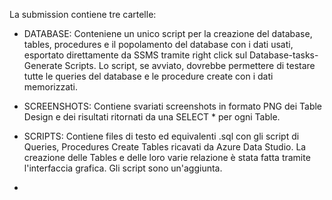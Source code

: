 La submission contiene tre cartelle:

- DATABASE: Conteniene un unico script per la creazione del database, tables, procedures e il popolamento del database con i dati usati, esportato direttamente da SSMS tramite right click sul Database-tasks-Generate Scripts. Lo script, se avviato, dovrebbe permettere di testare tutte le queries del database e le procedure create con i dati memorizzati.
- SCREENSHOTS: Contiene svariati screenshots in formato PNG dei Table Design e dei risultati ritornati da una SELECT * per ogni Table.
- SCRIPTS: Contiene files di testo ed equivalenti .sql con gli script di Queries, Procedures Create Tables ricavati da Azure Data Studio. La creazione delle Tables e delle loro varie relazione è stata fatta tramite l'interfaccia grafica. Gli script sono un'aggiunta.

- 
